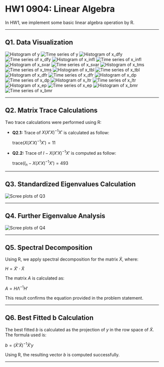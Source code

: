 # HW1 0904: Linear Algebra

In HW1, we implement some basic linear algebra operation by R.

---

## Q1. **Data Visualization**

![Histogram of y](plots/histogram_y.png)
![Time series of y](plots/time_series_y.png)
![Histogram of x_dfy](plots/histogram_x_dfy.png)
![Time series of x_dfy](plots/time_series_x_dfy.png)
![Histogram of x_infl](plots/histogram_x_infl.png)
![Time series of x_infl](plots/time_series_x_infl.png)
![Histogram of x_svar](plots/histogram_x_svar.png)
![Time series of x_svar](plots/time_series_x_svar.png)
![Histogram of x_tms](plots/histogram_x_tms.png)
![Time series of x_tms](plots/time_series_x_tms.png)
![Histogram of x_tbl](plots/histogram_x_tbl.png)
![Time series of x_tbl](plots/time_series_x_tbl.png)
![Histogram of x_dfr](plots/histogram_x_dfr.png)
![Time series of x_dfr](plots/time_series_x_dfr.png)
![Histogram of x_dp](plots/histogram_x_dp.png)
![Time series of x_dp](plots/time_series_x_dp.png)
![Histogram of x_ltr](plots/histogram_x_ltr.png)
![Time series of x_ltr](plots/time_series_x_ltr.png)
![Histogram of x_ep](plots/histogram_x_ep.png)
![Time series of x_ep](plots/time_series_x_ep.png)
![Histogram of x_bmr](plots/histogram_x_bmr.png)
![Time series of x_bmr](plots/time_series_x_bmr.png)

---

## Q2. **Matrix Trace Calculations**

Two trace calculations were performed using R:

- **Q2.1:** Trace of $X (X'X)^{-1} X'$ is calculated as follow:
  
  $\text{trace}(X (X'X)^{-1} X') = 11$

- **Q2.2:** Trace of $I - X (X'X)^{-1} X'$ is computed as follow:
  
  $\text{trace}(I_n - X (X'X)^{-1} X') = 493$

---

## Q3. **Standardized Eigenvalues Calculation**

![Scree plots of Q3](scree_plots/scree_plot_q3.png)

---

## Q4. **Further Eigenvalue Analysis**

![Scree plots of Q4](scree_plots/scree_plot_q4.png)

---

## Q5. **Spectral Decomposition**

Using R, we apply spectral decomposition for the matrix $\widetilde{X}$, where:

$H = \widetilde{X}' \cdot \widetilde{X}$

The matrix $A$ is calculated as:

$A = H \Lambda^{-1} H'$

This result confirms the equation provided in the problem statement.

---

## Q6. **Best Fitted b Calculation**

The best fitted $b$ is calculated as the projection of $y$ in the row space of $\widetilde{X}$. The formula used is:

$b = (\widetilde{X}'\widetilde{X})^{-1} \widetilde{X}'y$

Using R, the resulting vector $b$ is computed successfully.

---
